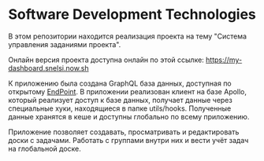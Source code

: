 #  Software Development Technologies
В этом репозитории находится реализация проекта на тему "Система управления заданиями проекта".

Онлайн версия проекта доступна онлайн по этой ссылке:
https://my-dashboard.snelsi.now.sh

К приложению была создана GraphQL база данных, доступная по открытому [EndPoint](https://my-tasks-manager.herokuapp.com/v1/graphql).
В приложении реализован клиент на базе Apollo, который реализует доступ к базе данных, получает данные через специальные хуки, находящиеся в папке utils/hooks. Полученные данные хранятся в кеше и доступны глобально по всему приложению.

Приложение позволяет создавать, просматривать и редактировать доски с задачами. Работать с группами внутри них и вести учёт задач на глобальной доске.
